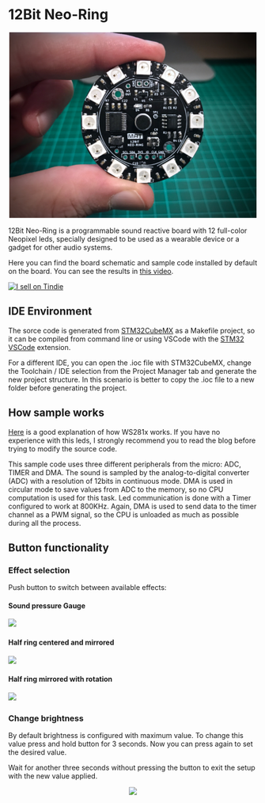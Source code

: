# 12Bit Neo-Ring

<p align="center"> 
<img src="docs/images/12Bit_Neo-Ring_2v2.jpeg" width=500>
</p>

12Bit Neo-Ring is a programmable sound reactive board with 12 full-color Neopixel leds, specially designed to be used as a wearable device or a gadget for other audio systems.

Here you can find the board schematic and sample code installed by default on the board. You can see the results in [this video][video link].

<a href="https://www.tindie.com/stores/manuat/?ref=offsite_badges&utm_source=sellers_manuAT&utm_medium=badges&utm_campaign=badge_medium"><img src="https://d2ss6ovg47m0r5.cloudfront.net/badges/tindie-mediums.png" alt="I sell on Tindie" width="150" height="78"></a>

## IDE Environment
The sorce code is generated from [STM32CubeMX][cubeMX link] as a Makefile project, so it can be compiled from command line or using VSCode with the [STM32 VSCode][vscode link] extension. 

For a different IDE, you can open the .ioc file with STM32CubeMX, change the Toolchain / IDE selection from the Project Manager tab and generate the new project structure. In this scenario is better to copy the .ioc file to a new folder before generating the project.


## How sample works

[Here][ws2812 blog] is a good explanation of how WS281x works. If you have no experience with this leds, I strongly recommend you to read the blog before trying to modify the source code.

This sample code uses three different peripherals from the micro: ADC, TIMER and DMA. 
The sound is sampled by the analog-to-digital converter (ADC) with a resolution of 12bits in continuous mode. DMA is used in circular mode to save values from ADC to the memory, so no CPU computation is used for this task.
Led communication is done with a Timer configured to work at 800KHz. Again, DMA is used to send data to the timer channel as a PWM signal, so the CPU is unloaded as much as possible during all the process.

## Button functionality

### Effect selection
Push button to switch between available effects:

#### Sound pressure Gauge
<img src="docs/images/mode_1_dark.gif" width=450>

#### Half ring centered and mirrored
<img src="docs/images/mode_2_dark.gif" width=450>

#### Half ring mirrored with rotation
<img src="docs/images/mode_3_dark.gif" width=450>

### Change brightness
By default brightness is configured with maximum value. To change this value press and hold button for 3 seconds. Now you can press again to set the desired value.

Wait for another three seconds without pressing the button to exit the setup with the new value applied.

<p align="center"> 
<img src="docs/images/Adjust_brightness.gif" width=450>
</p>



[video link]:  https://www.youtube.com/watch?v=WT_J5xFmNsg
[ws2812 blog]: http://fabioangeletti.altervista.org/blog/stm32-interface-ws2812b/?doing_wp_cron=1528043483.7364630699157714843750
[cubeMX link]: https://www.st.com/en/development-tools/stm32cubemx.html
[vscode link]: https://marketplace.visualstudio.com/items?itemName=bmd.stm32-for-vscode



